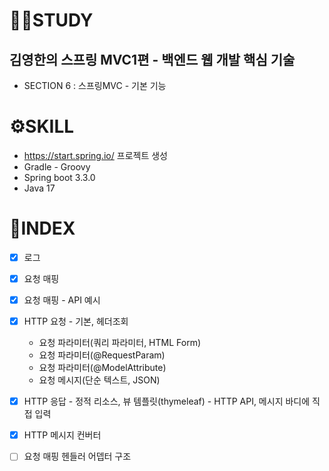 # 👩‍💻STUDY

## 김영한의 스프링 MVC1편 - 백엔드 웹 개발 핵심 기술

- SECTION 6 : 스프링MVC - 기본 기능

# ⚙️SKILL

- https://start.spring.io/ 프로젝트 생성
- Gradle - Groovy
- Spring boot 3.3.0
- Java 17

# 📒INDEX

- [x] 로그
- [x] 요청 매핑
- [x] 요청 매핑 - API 예시
- [x] HTTP 요청 - 기본, 헤더조회
  - 요청 파라미터(쿼리 파라미터, HTML Form)
  - 요청 파라미터(@RequestParam)
  - 요청 파라미터(@ModelAttribute)
  - 요청 메시지(단순 텍스트, JSON)

- [X] HTTP 응답 - 정적 리소스, 뷰 템플릿(thymeleaf)
      - HTTP API, 메시지 바디에 직접 입력
 - [X] HTTP 메시지 컨버터
 - [ ] 요청 매핑 헨들러 어뎁터 구조
